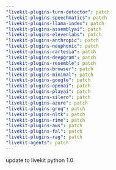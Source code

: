 ```yaml
---
"livekit-plugins-turn-detector": patch
"livekit-plugins-speechmatics": patch
"livekit-plugins-llama-index": patch
"livekit-plugins-assemblyai": patch
"livekit-plugins-elevenlabs": patch
"livekit-plugins-anthropic": patch
"livekit-plugins-neuphonic": patch
"livekit-plugins-cartesia": patch
"livekit-plugins-deepgram": patch
"livekit-plugins-resemble": patch
"livekit-plugins-browser": patch
"livekit-plugins-minimal": patch
"livekit-plugins-google": patch
"livekit-plugins-openai": patch
"livekit-plugins-playai": patch
"livekit-plugins-silero": patch
"livekit-plugins-azure": patch
"livekit-plugins-groq": patch
"livekit-plugins-nltk": patch
"livekit-plugins-rime": patch
"livekit-plugins-aws": patch
"livekit-plugins-fal": patch
"livekit-plugins-rag": patch
"livekit-agents": patch
---
```


update to livekit python 1.0
